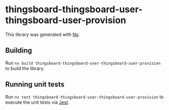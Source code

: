 # thingsboard-thingsboard-user-thingsboard-user-provision

This library was generated with [Nx](https://nx.dev).

## Building

Run `nx build thingsboard-thingsboard-user-thingsboard-user-provision` to build the library.

## Running unit tests

Run `nx test thingsboard-thingsboard-user-thingsboard-user-provision` to execute the unit tests via [Jest](https://jestjs.io).

